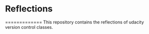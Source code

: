 # Reflections
=============
This repository contains the reflections of udacity version control classes.
